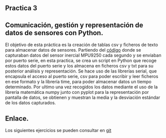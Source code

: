 ## Practica 3 
## Comunicación, gestión y representación de datos de sensores con Python.

El objetivo de esta práctica es la creación de tablas csv y ficheros de texto para almacenar datos de sensores. Partiendo del [código](https://github.com/joaquinuza/Practica2/blob/main/FREERTOS_ejc2/FREERTOS_ejc2.ino) donde se capturaban datos del sensor inercial MPU9250 cada segundo y se enviaban por puerto serie, en esta practica, se crea un script en Python que recoge estos datos del puerto serie y los almacena en ficheros csv y txt para su posterior análisis y representación. 
Se hace uso de las librerías serial, que encapsula el acceso al puerto serie, csv para poder escribir y leer ficheros en ese formato y la librería time, para poder almacenar datos un tiempo determinado.
Por ultimo una vez recogidos los datos mediante el uso de la librería matemática numpy junto con pyplot para la representación por pantalla de datos,  se obtienen y muestran la media y la desviación estándar de los datos capturados. 

## Enlace.
Los siguientes ejercicios se pueden consultar en [git](https://github.com/joaquinuza/Practica3)